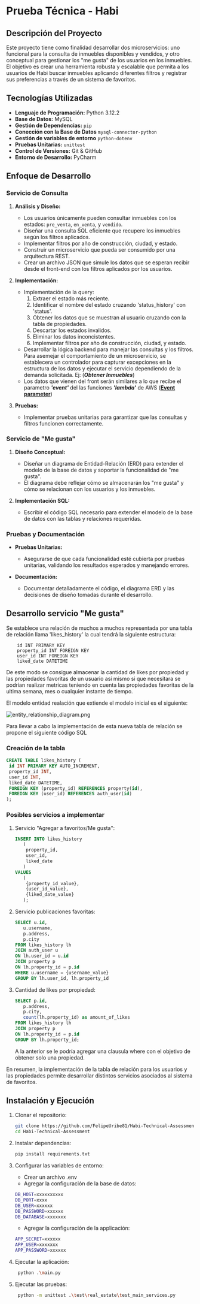# Prueba Técnica - Habi

## Descripción del Proyecto

Este proyecto tiene como finalidad desarrollar dos microservicios: uno funcional para la consulta de inmuebles 
disponibles y vendidos, y otro conceptual para gestionar los "me gusta" de los usuarios en los inmuebles. 
El objetivo es crear una herramienta robusta y escalable que permita a los usuarios de Habi buscar inmuebles 
aplicando diferentes filtros y registrar sus preferencias a través de 
un sistema de favoritos.


## Tecnologías Utilizadas

- **Lenguaje de Programación:** Python 3.12.2
- **Base de Datos:** MySQL
- **Gestión de Dependencias:** `pip`
- **Conección con la Base de Datos** `mysql-connector-python`
- **Gestión de variables de entorno** `python-dotenv`
- **Pruebas Unitarias:** `unittest`
- **Control de Versiones:** Git & GitHub
- **Entorno de Desarrollo:** PyCharm

## Enfoque de Desarrollo

### Servicio de Consulta

1. **Análisis y Diseño:**
   - Los usuarios únicamente pueden consultar inmuebles con los estados: `pre_venta`, `en_venta`, y `vendido`.
   - Diseñar una consulta SQL eficiente que recupere los inmuebles según los filtros aplicados.
   - Implementar filtros por año de construcción, ciudad, y estado.
   - Construir un microservicio que pueda ser consumido por una arquitectura REST.
   - Crear un archivo JSON que simule los datos que se esperan recibir desde el front-end con los filtros aplicados por los usuarios.

2. **Implementación:**
   - Implementación de la query: 
     1. Extraer el estado más reciente.
     2. Identificar el nombre del estado cruzando 'status_history' con 'status'.
     3. Obtener los datos que se muestran al usuario cruzando con la tabla de propiedades.
     4. Descartar los estados invalidos.
     5. Eliminar los datos inconcistentes.
     6. Implementar filtros por año de construcción, ciudad, y estado.
   - Desarrollar la lógica backend para manejar las consultas y los filtros. Para asemejar el comportamiento de un
   microservicio, se establecera un controlador para capturar excepciones en la estructura de los datos y ejecutar 
   el servicio dependiendo de la demanda solicitada. Ej: (**_Obtener Inmuebles_**)
   - Los datos que vienen del front serán similares a lo que recibe el parametro _**'event'**_ del 
   las funciones **_'lambda'_** de AWS (**[Event parameter](https://aws-lambda-for-python-developers.readthedocs.io/en/latest/02_event_and_context/)**)

3. **Pruebas:**
   - Implementar pruebas unitarias para garantizar que las consultas y filtros funcionen correctamente.

### Servicio de "Me gusta"

1. **Diseño Conceptual:**
   - Diseñar un diagrama de Entidad-Relación (ERD) para extender el modelo de la base de datos y soportar la funcionalidad de "me gusta".
   - El diagrama debe reflejar cómo se almacenarán los "me gusta" y cómo se relacionan con los usuarios y los inmuebles.

2. **Implementación SQL:**
   - Escribir el código SQL necesario para extender el modelo de la base de datos con las tablas y relaciones requeridas.

### Pruebas y Documentación

- **Pruebas Unitarias:** 
   - Asegurarse de que cada funcionalidad esté cubierta por pruebas unitarias, validando los resultados esperados y manejando errores.

- **Documentación:** 
   - Documentar detalladamente el código, el diagrama ERD y las decisiones de diseño tomadas durante el desarrollo.

## Desarrollo servicio "Me gusta"

Se establece una relación de muchos a muchos representada por una tabla de relación
llama 'likes_history' la cual tendrá la siguiente estructura:
```text
    id INT PRIMARY KEY
    property_id INT FOREIGN KEY
    user_id INT FOREIGN KEY
    liked_date DATETIME
```
De este modo se consigue almacenar la cantidad de likes por propiedad y las propiedades favoritas de un usuario
así mismo si que necesitara se podrían realizar metricas teniendo en cuenta las propiedades favoritas de la ultima 
semana, mes o cualquier instante de tiempo.

El modelo entidad realación que extiende el modelo inicial es el siguiente:

![entity_relationship_diagram.png](entity_relationship_diagram.png)

Para llevar a cabo la implementación de esta nueva tabla de relación se propone el siguiente código SQL

### Creación de la tabla
```sql
CREATE TABLE likes_history (
 id INT PRIMARY KEY AUTO_INCREMENT,
 property_id INT,
 user_id INT,
 liked_date DATETIME,
 FOREIGN KEY (property_id) REFERENCES property(id),
 FOREIGN KEY (user_id) REFERENCES auth_user(id)
);
```
### Posibles servicios a implementar
1. Servicio "Agregar a favoritos/Me gusta":
    ```sql
    INSERT INTO likes_history 
       (
        property_id, 
        user_id, 
        liked_date 
       ) 
    VALUES
       (
        {property_id_value}, 
        {user_id_value}, 
        {liked_date_value}   
       );
   ```
   
2. Servicio publicaciones favoritas:
    ```sql
    SELECT u.id, 
       u.username, 
       p.address, 
       p.city
    FROM likes_history lh
    JOIN auth_user u
    ON lh.user_id = u.id
    JOIN property p 
    ON lh.property_id = p.id
    WHERE u.username = {username_value}
    GROUP BY lh.user_id, lh.property_id
   ```

3. Cantidad de likes por propiedad:
    ```sql
    SELECT p.id, 
       p.address, 
       p.city, 
       count(lh.property_id) as amount_of_likes
    FROM likes_history lh
    JOIN property p 
    ON lh.property_id = p.id
    GROUP BY lh.property_id;
   ```
   A la anterior se le podría agregar una clausula where con el objetivo de obtener solo
    una propiedad.

En resumen, la implementación de la tabla de relación para los usuarios y las propiedades 
permite desarrollar distintos servicios asociados al sistema de favoritos.

## Instalación y Ejecución

1. Clonar el repositorio:
   ```bash
   git clone https://github.com/FelipeUribe81/Habi-Technical-Assessment.git
   cd Habi-Technical-Assessment
   ```

2. Instalar dependencias:
   ```bash
   pip install requirements.txt
   ```
   
3. Configurar las variables de entorno:
   - Crear un archivo .env
   - Agregar la configuración de la base de datos:
   ```bash
   DB_HOST=xxxxxxxxxx
   DB_PORT=xxxx
   DB_USER=xxxxxx
   DB_PASSWORD=xxxxxx
   DB_DATABASE=xxxxxxx
   ```
   - Agregar la configuración de la applicación:
   ```bash
   APP_SECRET=xxxxxx
   APP_USER=xxxxxxx
   APP_PASSWORD=xxxxxx
   ```
   
4. Ejecutar la aplicación:
   ```bash
    python .\main.py
   ```
   
5. Ejecutar las pruebas:
   ```bash
    python -m unittest .\test\real_estate\test_main_services.py
   ```
